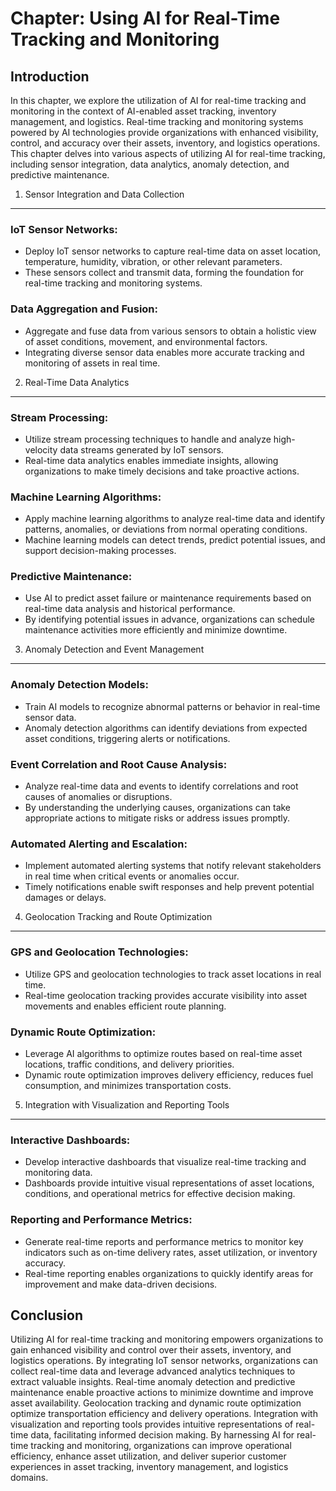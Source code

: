 Chapter: Using AI for Real-Time Tracking and Monitoring
=======================================================

Introduction
------------

In this chapter, we explore the utilization of AI for real-time tracking and monitoring in the context of AI-enabled asset tracking, inventory management, and logistics. Real-time tracking and monitoring systems powered by AI technologies provide organizations with enhanced visibility, control, and accuracy over their assets, inventory, and logistics operations. This chapter delves into various aspects of utilizing AI for real-time tracking, including sensor integration, data analytics, anomaly detection, and predictive maintenance.

1. Sensor Integration and Data Collection
-----------------------------------------

### IoT Sensor Networks:

* Deploy IoT sensor networks to capture real-time data on asset location, temperature, humidity, vibration, or other relevant parameters.
* These sensors collect and transmit data, forming the foundation for real-time tracking and monitoring systems.

### Data Aggregation and Fusion:

* Aggregate and fuse data from various sensors to obtain a holistic view of asset conditions, movement, and environmental factors.
* Integrating diverse sensor data enables more accurate tracking and monitoring of assets in real time.

2. Real-Time Data Analytics
---------------------------

### Stream Processing:

* Utilize stream processing techniques to handle and analyze high-velocity data streams generated by IoT sensors.
* Real-time data analytics enables immediate insights, allowing organizations to make timely decisions and take proactive actions.

### Machine Learning Algorithms:

* Apply machine learning algorithms to analyze real-time data and identify patterns, anomalies, or deviations from normal operating conditions.
* Machine learning models can detect trends, predict potential issues, and support decision-making processes.

### Predictive Maintenance:

* Use AI to predict asset failure or maintenance requirements based on real-time data analysis and historical performance.
* By identifying potential issues in advance, organizations can schedule maintenance activities more efficiently and minimize downtime.

3. Anomaly Detection and Event Management
-----------------------------------------

### Anomaly Detection Models:

* Train AI models to recognize abnormal patterns or behavior in real-time sensor data.
* Anomaly detection algorithms can identify deviations from expected asset conditions, triggering alerts or notifications.

### Event Correlation and Root Cause Analysis:

* Analyze real-time data and events to identify correlations and root causes of anomalies or disruptions.
* By understanding the underlying causes, organizations can take appropriate actions to mitigate risks or address issues promptly.

### Automated Alerting and Escalation:

* Implement automated alerting systems that notify relevant stakeholders in real time when critical events or anomalies occur.
* Timely notifications enable swift responses and help prevent potential damages or delays.

4. Geolocation Tracking and Route Optimization
----------------------------------------------

### GPS and Geolocation Technologies:

* Utilize GPS and geolocation technologies to track asset locations in real time.
* Real-time geolocation tracking provides accurate visibility into asset movements and enables efficient route planning.

### Dynamic Route Optimization:

* Leverage AI algorithms to optimize routes based on real-time asset locations, traffic conditions, and delivery priorities.
* Dynamic route optimization improves delivery efficiency, reduces fuel consumption, and minimizes transportation costs.

5. Integration with Visualization and Reporting Tools
-----------------------------------------------------

### Interactive Dashboards:

* Develop interactive dashboards that visualize real-time tracking and monitoring data.
* Dashboards provide intuitive visual representations of asset locations, conditions, and operational metrics for effective decision making.

### Reporting and Performance Metrics:

* Generate real-time reports and performance metrics to monitor key indicators such as on-time delivery rates, asset utilization, or inventory accuracy.
* Real-time reporting enables organizations to quickly identify areas for improvement and make data-driven decisions.

Conclusion
----------

Utilizing AI for real-time tracking and monitoring empowers organizations to gain enhanced visibility and control over their assets, inventory, and logistics operations. By integrating IoT sensor networks, organizations can collect real-time data and leverage advanced analytics techniques to extract valuable insights. Real-time anomaly detection and predictive maintenance enable proactive actions to minimize downtime and improve asset availability. Geolocation tracking and dynamic route optimization optimize transportation efficiency and delivery operations. Integration with visualization and reporting tools provides intuitive representations of real-time data, facilitating informed decision making. By harnessing AI for real-time tracking and monitoring, organizations can improve operational efficiency, enhance asset utilization, and deliver superior customer experiences in asset tracking, inventory management, and logistics domains.
